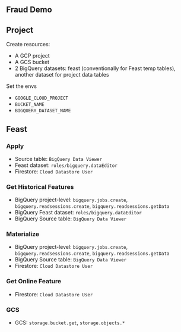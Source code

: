 Fraud Demo
---

## Project

Create resources:
- A GCP project
- A GCS bucket
- 2 BigQuery datasets: feast (conventionally for Feast temp tables), another dataset for project data tables

Set the envs
- `GOOGLE_CLOUD_PROJECT`
- `BUCKET_NAME`
- `BIGQUERY_DATASET_NAME`


## Feast

### Apply

- Source table: `BigQuery Data Viewer`
- Feast dataset: `roles/bigquery.dataEditor`
- Firestore: `Cloud Datastore User`

### Get Historical Features

- BigQuery project-level: `bigquery.jobs.create`, `bigquery.readsessions.create`, `bigquery.readsessions.getData`
- BigQuery Feast dataset: `roles/bigquery.dataEditor`
- BigQuery Source table: `BigQuery Data Viewer`

### Materialize

- BigQuery project-level: `bigquery.jobs.create`, `bigquery.readsessions.create`, `bigquery.readsessions.getData`
- BigQuery Source table: `BigQuery Data Viewer`
- Firestore: `Cloud Datastore User`

### Get Online Feature

- Firestore: `Cloud Datastore User`

### GCS
- GCS: `storage.bucket.get`, `storage.objects.*`
